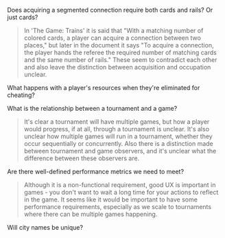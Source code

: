 Does acquiring a segmented connection require both cards and rails? Or just cards?
> In 'The Game: Trains' it is said that "With a matching number of colored cards, a player can acquire a connection between two places," but later in the document it says "To acquire a connection, the player hands the referee the required number of matching cards and the same number of rails." 
> These seem to contradict each other and also leave the distinction between acquisition and occupation unclear.

What happens with a player's resources when they're eliminated for cheating?

What is the relationship between a tournament and a game?
> It's clear a tournament will have multiple games, but how a player would progress, if at all, through a tournament is 
> unclear. It's also unclear how multiple games will run in a tournament, whether they occur sequentially or concurrently. 
> Also there is a distinction made between tournament and game observers, and it's unclear what the difference 
> between these observers are. 

Are there well-defined performance metrics we need to meet?
> Although it is a non-functional requirement, good UX is important in games - you don't want to wait a long time for your 
> actions to reflect in the game. It seems like it would be important to have some performance requirements, 
> especially as we scale to tournaments where there can be multiple games happening.

Will city names be unique?